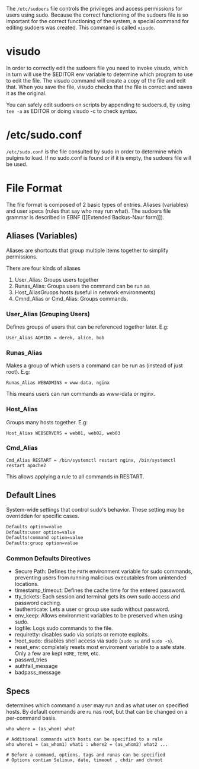 The `/etc/sudoers` file controls the privileges and access permissions for users using sudo. Because the correct functioning of the sudoers file is so important for the correct functioning of the system, a special command for editing sudoers was created. This command is called `visudo`.

# visudo

In order to correctly edit the sudoers file you need to invoke visudo, which in turn will use the $EDITOR env variable to determine which program to use to edit the file. The visudo command will create a copy of the file and edit that. When you save the file, visudo checks that the file is correct and saves it as the original.

You can safely edit sudoers on scripts by appending to sudoers.d, by using `tee -a` as EDITOR or doing visudo -c to check syntax. 

# /etc/sudo.conf

`/etc/sudo.conf` is the file consulted by sudo in order to determine which pulgins to load. If no sudo.conf is found or if it is empty, the sudoers file will be used.

# File Format

The file format is composed of 2 basic types of entries. Aliases (variables) and user specs (rules that say who may run what). The sudoers file grammar is described in EBNF ([[Extended Backus-Naur form]]).

## Aliases (Variables)

Aliases are shortcuts that group multiple items together to simplify permissions.

There are four kinds of aliases

1. User_Alias: Groups users together
2. Runas_Alias: Groups users the command can be run as
3. Host_AliasGruops hosts (useful in network environments)
4. Cmnd_Alias or Cmd_Alias: Groups commands.

### User_Alias (Grouping Users)

Defines groups of users that can be referenced together later. E.g:

```sudoers
User_Alias ADMINS = derek, alice, bob
```

### Runas_Alias

Makes a group of which users a command can be run as (instead of just root). E.g:

```sudoers
Runas_Alias WEBADMINS = www-data, nginx
```

This means users can run commands as www-data or nginx.

### Host_Alias

Groups many hosts together. E.g:

```sudoers
Host_Alias WEBSERVERS = web01, web02, web03
```

### Cmd_Alias

```sudoers
Cmd_Alias RESTART = /bin/systemctl restart nginx, /bin/systemctl restart apache2
```

This allows applying a rule to all commands in RESTART.

## Default Lines

System-wide settings that control sudo's behavior. These setting may be overridden for specific cases. 

```sh
Defaults option=value
Defaults:user option=value
Defaults!command option=value
Defaults:gruop option=value
```

### Common Defaults Directives

- Secure Path: Defines the `PATH` environment variable for sudo commands, preventing users from running malicious executables from unintended locations.
- timestamp_timeout: Defines the cache time for the entered password.
- tty_tickets: Each session and terminal gets its own sudo access and password caching.
- !authenticate: Lets a user or group use sudo without password.
- env_keep: Allows environment variables to be preserved when using sudo.
- logfile: Logs sudo commands to the file.
- requiretty: disables sudo via scripts or remote exploits.
- !root_sudo: disables shell access via sudo (`sudo su` and `sudo -s`).
- reset_env: completely resets most enviroment variable to a safe state. Only a few are kept `HOME`, `TERM`, etc.
- passwd_tries
- authfail_message
- badpass_message

## Specs

determines which command a user may run and as what user on specified hosts. By default commands are ru nas root, but that can be changed on a per-command basis.

```sudoers
who where = (as_whom) what

# Additional commands with hosts can be specified to a rule
who where1 = (as_whom1) what1 : where2 = (as_whom2) what2 ...

# Before a command, options, tags and runas can be specified
# Options contian Selinux, date, timeout , chdir and chroot
```